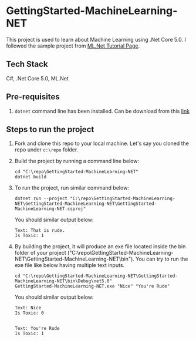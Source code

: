 # GettingStarted-MachineLearning-NET

This project is used to learn about Machine Learning using .Net Core 5.0. I followed the sample project from [ML.Net Tutorial Page](https://dotnet.microsoft.com/learn/ml-dotnet/get-started-tutorial/intro).

## Tech Stack

C#, .Net Core 5.0, ML.Net

## Pre-requisites

1. `dotnet` command line has been installed. Can be download from this [link](https://dotnet.microsoft.com/download/dotnet/5.0)

## Steps to run the project

1. Fork and clone this repo to your local machine. Let's say you cloned the repo under `c:\repo` folder.
2. Build the project by running a command line below:

    ```shell
    cd "C:\repo\GettingStarted-MachineLearning-NET"
    dotnet build
    ```

3. To run the project, run similar command below:

    ```shell
    dotnet run --project "C:\repo\GettingStarted-MachineLearning-NET\GettingStarted-MachineLearning-NET\GettingStarted-MachineLearning-NET.csproj"
    ```

    You should similar output below:

    ```text
    Text: That is rude.
    Is Toxic: 1
    ```

4. By building the project, it will produce an exe file located inside the bin folder of your project ("C:\repo\GettingStarted-MachineLearning-NET\GettingStarted-MachineLearning-NET\bin"). You can try to run the exe file like below having multiple text inputs.

    ```shell
    cd "C:\repo\GettingStarted-MachineLearning-NET\GettingStarted-MachineLearning-NET\bin\Debug\net5.0"
    GettingStarted-MachineLearning-NET.exe "Nice" "You're Rude"
    ```

    You should similar output below:

    ```text
    Text: Nice
    Is Toxic: 0


    Text: You're Rude
    Is Toxic: 1
    ```
